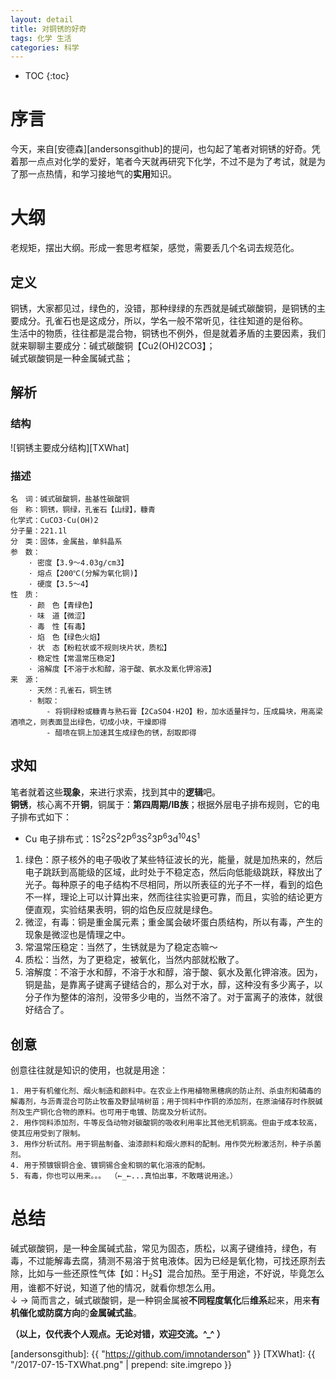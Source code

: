 ```yaml
---
layout: detail
title: 对铜锈的好奇
tags: 化学 生活 
categories: 科学
---
```


* TOC
{:toc}

# 序言
今天，来自[安德森][andersonsgithub]的提问，也勾起了笔者对铜锈的好奇。凭着那一点点对化学的爱好，笔者今天就再研究下化学，不过不是为了考试，就是为了那一点热情，和学习接地气的**实用**知识。

# 大纲
老规矩，摆出大纲。形成一套思考框架，感觉，需要丢几个名词去规范化。

## 定义
铜锈，大家都见过，绿色的，没错，那种绿绿的东西就是碱式碳酸铜，是铜锈的主要成分。孔雀石也是这成分，所以，学名一般不常听见，往往知道的是俗称。<br />
生活中的物质，往往都是混合物，铜锈也不例外，但是就着矛盾的主要因素，我们就来聊聊主要成分：碱式碳酸铜【Cu2(OH)2CO3】；<br />
碱式碳酸铜是一种金属碱式盐；

## 解析

### 结构
![铜锈主要成分结构][TXWhat]<br />

### 描述
~~~
名　词：碱式碳酸铜，盐基性碳酸铜
俗　称：铜锈，铜绿，孔雀石【山绿】，糠青
化学式：CuCO3·Cu(OH)2
分子量：221.1l
分　类：固体，金属盐，单斜晶系
参　数：
	· 密度【3.9～4.03g/cm3】
	· 熔点【200℃(分解为氧化铜)】
	· 硬度【3.5～4】
性　质：
	· 颜　色【青绿色】
	· 味　道【微涩】
	· 毒　性【有毒】
	· 焰　色【绿色火焰】
	· 状　态【粉粒状或不规则块片状，质松】
	· 稳定性【常温常压稳定】
	· 溶解度【不溶于水和醇，溶于酸、氨水及氰化钾溶液】
来　源：
	· 天然：孔雀石，铜生锈
	· 制取：
		- 将铜绿粉或糠青与熟石膏【2CaSO4·H2O】粉，加水适量拌匀，压成扁块，用高梁酒喷之，则表面显出绿色，切成小块，干燥即得
		- 醋喷在铜上加速其生成绿色的锈，刮取即得
~~~

## 求知
笔者就着这些**现象**，来进行求索，找到其中的**逻辑**吧。<br />
**铜锈**，核心离不开**铜**，铜属于：**第四周期/IB族**；根据外层电子排布规则，它的电子排布式如下：

* Cu 电子排布式：1S<sup>2</sup>2S<sup>2</sup>2P<sup>6</sup>3S<sup>2</sup>3P<sup>6</sup>3d<sup>10</sup>4S<sup>1</sup>

1. 绿色：原子核外的电子吸收了某些特征波长的光，能量，就是加热来的，然后电子跳跃到高能级的区域，此时处于不稳定态，然后向低能级跳跃，释放出了光子。每种原子的电子结构不尽相同，所以所表征的光子不一样，看到的焰色不一样，理论上可以计算出来，然而往往实验更可靠，而且，实验的结论更方便直观，实验结果表明，铜的焰色反应就是绿色。
2. 微涩，有毒：铜是重金属元素；重金属会破坏蛋白质结构，所以有毒，产生的现象是微涩也是情理之中。
3. 常温常压稳定：当然了，生锈就是为了稳定态嘛～
4. 质松：当然，为了更稳定，被氧化，当然内部就松散了。
5. 溶解度：不溶于水和醇，不溶于水和醇，溶于酸、氨水及氰化钾溶液。因为，铜是盐，是靠离子键离子键结合的，那么对于水，醇，这种没有多少离子，以分子作为整体的溶剂，没带多少电的，当然不溶了。对于富离子的液体，就很好结合了。

## 创意
创意往往就是知识的使用，也就是用途：
~~~
1. 用于有机催化剂、烟火制造和颜料中。在农业上作用植物黑穗病的防止剂、杀虫剂和磷毒的解毒剂，与沥青混合可防止牧畜及野鼠啃树苗；用于饲料中作铜的添加剂，在原油储存时作脱碱剂及生产铜化合物的原料。也可用于电镀、防腐及分析试剂。
2. 用作饲料添加剂，牛等反刍动物对碳酸铜的吸收利用率比其他无机铜高。但由于成本较高，使其应用受到了限制。
3. 用作分析试剂。用于铜盐制备、油漆颜料和烟火原料的配制。用作荧光粉激活剂，种子杀菌剂。
4. 用于预镀银铜合金、镀铜锡合金和钢的氧化溶液的配制。
5. 有毒，你也可以用来。。。 （←_←...真怕出事，不敢瞎说用途。）
~~~

# 总结
碱式碳酸铜，是一种金属碱式盐，常见为固态，质松，以离子键维持，绿色，有毒，不过能解毒去腐，猜测不易溶于贫电液体。因为已经是氧化物，可找还原剂去除，比如与一些还原性气体【如：H<sub>2</sub>S】混合加热。至于用途，不好说，毕竟怎么用，谁都不好说，知道了他的情况，就看你想怎么用。<br />
↓
→ 简而言之，碱式碳酸铜，是一种铜金属被**不同程度氧化**后**维系**起来，用来**有机催化或防腐方向**的**金属碱式盐**。



**（以上，仅代表个人观点。无论对错，欢迎交流。^_^ ）**


[andersonsgithub]: {{ "https://github.com/imnotanderson" }}
[TXWhat]: {{ "/2017-07-15-TXWhat.png" | prepend: site.imgrepo }}
